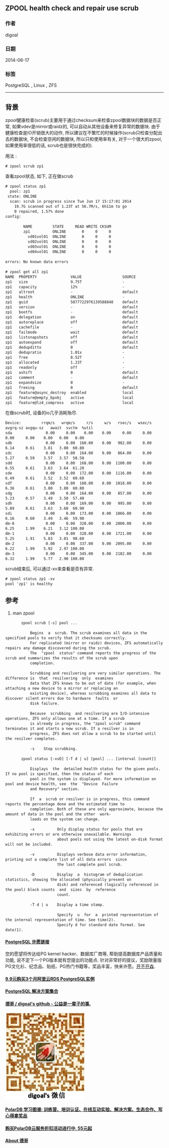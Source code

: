 ## ZPOOL health check and repair use scrub  
                                                                                                                                                                               
### 作者                                                                                                                                                                           
digoal                                                                                                                                                                             
                                                                                                                                                                         
### 日期                                                                                                                                                                                            
2014-06-17                                                                                                                                                                   
                                                                                                                                                                          
### 标签                                                                                                                                                                         
PostgreSQL , Linux , ZFS                                                                                                                                                                       
                                                                                                                                                                                                           
----                                                                                                                                                                                   
                                                                                                                                                                                                                       
## 背景          
zpool健康检查(scrub)主要用于通过checksum来检查zpool数据块的数据是否正常, 如果vdev是mirror或raidz的, 可以自动从其他设备来修复异常的数据块. 由于健康检查是IO开销很大的动作, 所以建议在不繁忙的时候操作(scrub只检查分配出去的数据块, 不会检查空闲的数据块, 所以只和使用率有关, 对于一个很大的zpool, 如果使用率很低的话, scrub也是很快完成的).  
  
用法 :   
  
```  
# zpool scrub zp1  
```  
  
查看zpool状态, 如下, 正在做scrub  
  
```  
# zpool status zp1  
  pool: zp1  
 state: ONLINE  
  scan: scrub in progress since Tue Jun 17 15:17:01 2014  
    19.7G scanned out of 1.23T at 56.7M/s, 6h11m to go  
    0 repaired, 1.57% done  
config:  
  
        NAME         STATE     READ WRITE CKSUM  
        zp1          ONLINE       0     0     0  
          vd01vol01  ONLINE       0     0     0  
          vd02vol01  ONLINE       0     0     0  
          vd03vol01  ONLINE       0     0     0  
          vd04vol01  ONLINE       0     0     0  
  
errors: No known data errors  
  
# zpool get all zp1  
NAME  PROPERTY               VALUE                  SOURCE  
zp1   size                   9.75T                  -  
zp1   capacity               12%                    -  
zp1   altroot                -                      default  
zp1   health                 ONLINE                 -  
zp1   guid                   5877722976139588848    default  
zp1   version                -                      default  
zp1   bootfs                 -                      default  
zp1   delegation             on                     default  
zp1   autoreplace            off                    default  
zp1   cachefile              -                      default  
zp1   failmode               wait                   default  
zp1   listsnapshots          off                    default  
zp1   autoexpand             off                    default  
zp1   dedupditto             0                      default  
zp1   dedupratio             1.01x                  -  
zp1   free                   8.52T                  -  
zp1   allocated              1.23T                  -  
zp1   readonly               off                    -  
zp1   ashift                 0                      default  
zp1   comment                -                      default  
zp1   expandsize             0                      -  
zp1   freeing                0                      default  
zp1   feature@async_destroy  enabled                local  
zp1   feature@empty_bpobj    active                 local  
zp1   feature@lz4_compress   active                 local  
```  
  
在做scrub时, 设备的io几乎消耗殆尽.  
  
```  
Device:         rrqm/s   wrqm/s     r/s     w/s   rsec/s   wsec/s avgrq-sz avgqu-sz   await  svctm  %util  
sda               0.00     0.00    0.00    0.00     0.00     0.00     0.00     0.00    0.00   0.00   0.00  
sdb               0.00     0.00  160.00    0.00   982.00     0.00     6.14     0.61    3.81   3.80  60.80  
sdc               0.00     0.00  164.00    0.00   864.00     0.00     5.27     0.59    3.57   3.57  58.50  
sdd               0.00     0.00  168.00    0.00  1100.00     0.00     6.55     0.61    3.63   3.64  61.20  
sde               0.00     0.00  172.00    0.00  1116.00     0.00     6.49     0.61    3.52   3.52  60.60  
sdf               0.00     0.00  160.00    0.00  1018.00     0.00     6.36     0.61    3.80   3.80  60.80  
sdg               0.00     0.00  164.00    0.00   857.00     0.00     5.23     0.57    3.49   3.50  57.40  
sdh               0.00     0.00  169.00    0.00   995.00     0.00     5.89     0.61    3.63   3.60  60.90  
sdi               0.00     0.00  173.00    0.00  1066.00     0.00     6.16     0.60    3.49   3.46  59.90  
dm-0              0.00     0.00  320.00    0.00  2000.00     0.00     6.25     1.99    6.21   3.12 100.00  
dm-1              0.00     0.00  328.00    0.00  1721.00     0.00     5.25     1.91    5.83   3.01  98.60  
dm-2              0.00     0.00  337.00    0.00  2095.00     0.00     6.22     1.99    5.92   2.97 100.00  
dm-3              0.00     0.00  345.00    0.00  2182.00     0.00     6.32     1.99    5.77   2.90 100.00  
```  
  
scrub结束后, 可以通过-xv来查看是否有异常.  
  
```  
# zpool status zp1 -xv  
pool 'zp1' is healthy  
```  
  
## 参考  
1. man zpool  
  
```  
       zpool scrub [-s] pool ...  
  
           Begins  a  scrub. The scrub examines all data in the specified pools to verify that it checksums correctly.  
           For replicated (mirror or raidz) devices, ZFS automatically repairs any damage discovered during the scrub.  
           The  "zpool  status" command reports the progress of the scrub and summarizes the results of the scrub upon  
           completion.  
  
           Scrubbing and resilvering are very similar operations. The difference is  that  resilvering  only  examines  
           data that ZFS knows to be out of date (for example, when attaching a new device to a mirror or replacing an  
           existing device), whereas scrubbing examines all data to discover silent errors due to hardware  faults  or  
           disk failure.  
  
           Because  scrubbing  and resilvering are I/O-intensive operations, ZFS only allows one at a time. If a scrub  
           is already in progress, the "zpool scrub" command terminates it and starts a new scrub. If a resilver is in  
           progress, ZFS does not allow a scrub to be started until the resilver completes.  
  
           -s    Stop scrubbing.  
  
       zpool status [-xvD] [-T d | u] [pool] ... [interval [count]]  
  
           Displays  the  detailed health status for the given pools. If no pool is specified, then the status of each  
           pool in the system is displayed. For more information on pool and device health, see  the  "Device  Failure  
           and Recovery" section.  
  
           If  a  scrub or resilver is in progress, this command reports the percentage done and the estimated time to  
           completion. Both of these are only approximate, because the amount of data in the pool and the other  work-  
           loads on the system can change.  
  
           -x          Only display status for pools that are exhibiting errors or are otherwise unavailable. Warnings  
                       about pools not using the latest on-disk format will not be included.  
  
           -v          Displays verbose data error information, printing out a complete list of all data errors  since  
                       the last complete pool scrub.  
  
           -D          Display  a  histogram of deduplication statistics, showing the allocated (physically present on  
                       disk) and referenced (logically referenced in the pool) block counts  and  sizes  by  reference  
                       count.  
  
           -T d | u    Display a time stamp.  
  
                       Specify  u  for  a  printed representation of the internal representation of time. See time(2).  
                       Specify d for standard date format. See date(1).  
```  
    
  
  
  
  
  
  
  
  
  
  
  
  
  
  
  
  
  
  
  
  
  
  
  
  
  
  
  
  
  
  
  
  
  
  
  
  
  
  
  
  
  
  
  
  
  
  
  
  
  
  
  
  
  
  
  
  
  
  
  
  
  
  
  
  
  
  
  
  
  
  
  
  
  
#### [PostgreSQL 许愿链接](https://github.com/digoal/blog/issues/76 "269ac3d1c492e938c0191101c7238216")
您的愿望将传达给PG kernel hacker、数据库厂商等, 帮助提高数据库产品质量和功能, 说不定下一个PG版本就有您提出的功能点. 针对非常好的提议，奖励限量版PG文化衫、纪念品、贴纸、PG热门书籍等，奖品丰富，快来许愿。[开不开森](https://github.com/digoal/blog/issues/76 "269ac3d1c492e938c0191101c7238216").  
  
  
#### [9.9元购买3个月阿里云RDS PostgreSQL实例](https://www.aliyun.com/database/postgresqlactivity "57258f76c37864c6e6d23383d05714ea")
  
  
#### [PostgreSQL 解决方案集合](https://yq.aliyun.com/topic/118 "40cff096e9ed7122c512b35d8561d9c8")
  
  
#### [德哥 / digoal's github - 公益是一辈子的事.](https://github.com/digoal/blog/blob/master/README.md "22709685feb7cab07d30f30387f0a9ae")
  
  
![digoal's wechat](../pic/digoal_weixin.jpg "f7ad92eeba24523fd47a6e1a0e691b59")
  
  
#### [PolarDB 学习图谱: 训练营、培训认证、在线互动实验、解决方案、生态合作、写心得拿奖品](https://www.aliyun.com/database/openpolardb/activity "8642f60e04ed0c814bf9cb9677976bd4")
  
  
#### [购买PolarDB云服务折扣活动进行中, 55元起](https://www.aliyun.com/activity/new/polardb-yunparter?userCode=bsb3t4al "e0495c413bedacabb75ff1e880be465a")
  
  
#### [About 德哥](https://github.com/digoal/blog/blob/master/me/readme.md "a37735981e7704886ffd590565582dd0")
  
